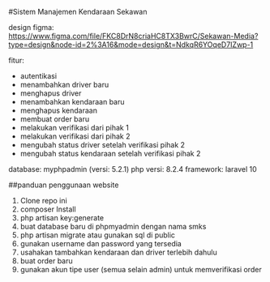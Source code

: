 #Sistem Manajemen Kendaraan Sekawan

design figma: https://www.figma.com/file/FKC8DrN8criaHC8TX3BwrC/Sekawan-Media?type=design&node-id=2%3A16&mode=design&t=NdkqR6YOqeD7IZwp-1

fitur:
+ autentikasi
+ menambahkan driver baru
+ menghapus driver
+ menambahkan kendaraan baru
+ menghapus kendaraan
+ membuat order baru
+ melakukan verifikasi dari pihak 1
+ melakukan verifikasi dari pihak 2
+ mengubah status driver setelah verifikasi pihak 2
+ mengubah status kendaraan setelah verifikasi pihak 2

database: myphpadmin (versi: 5.2.1)
php versi: 8.2.4
framework: laravel 10

##panduan penggunaan website
1. Clone repo ini
2. composer Install
3. php artisan key:generate
4. buat database baru di phpmyadmin dengan nama smks
5. php artisan migrate atau gunakan sql di public
6. gunakan username dan password yang tersedia
7. usahakan tambahkan kendaraan dan driver terlebih dahulu
8. buat order baru
9. gunakan akun tipe user (semua selain admin) untuk memverifikasi order


